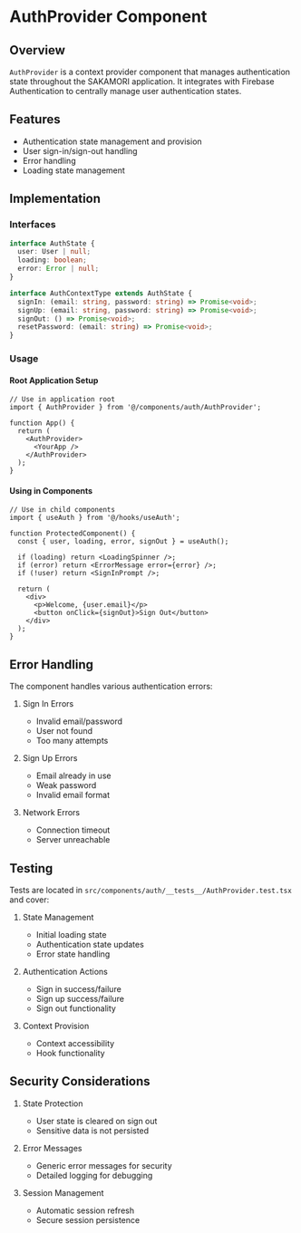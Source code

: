 # AuthProvider Component

## Overview
`AuthProvider` is a context provider component that manages authentication state throughout the SAKAMORI application. It integrates with Firebase Authentication to centrally manage user authentication states.

## Features
- Authentication state management and provision
- User sign-in/sign-out handling
- Error handling
- Loading state management

## Implementation

### Interfaces
```typescript
interface AuthState {
  user: User | null;
  loading: boolean;
  error: Error | null;
}

interface AuthContextType extends AuthState {
  signIn: (email: string, password: string) => Promise<void>;
  signUp: (email: string, password: string) => Promise<void>;
  signOut: () => Promise<void>;
  resetPassword: (email: string) => Promise<void>;
}
```

### Usage

#### Root Application Setup
```tsx
// Use in application root
import { AuthProvider } from '@/components/auth/AuthProvider';

function App() {
  return (
    <AuthProvider>
      <YourApp />
    </AuthProvider>
  );
}
```

#### Using in Components
```tsx
// Use in child components
import { useAuth } from '@/hooks/useAuth';

function ProtectedComponent() {
  const { user, loading, error, signOut } = useAuth();

  if (loading) return <LoadingSpinner />;
  if (error) return <ErrorMessage error={error} />;
  if (!user) return <SignInPrompt />;

  return (
    <div>
      <p>Welcome, {user.email}</p>
      <button onClick={signOut}>Sign Out</button>
    </div>
  );
}
```

## Error Handling

The component handles various authentication errors:

1. Sign In Errors
   - Invalid email/password
   - User not found
   - Too many attempts

2. Sign Up Errors
   - Email already in use
   - Weak password
   - Invalid email format

3. Network Errors
   - Connection timeout
   - Server unreachable

## Testing

Tests are located in `src/components/auth/__tests__/AuthProvider.test.tsx` and cover:

1. State Management
   - Initial loading state
   - Authentication state updates
   - Error state handling

2. Authentication Actions
   - Sign in success/failure
   - Sign up success/failure
   - Sign out functionality

3. Context Provision
   - Context accessibility
   - Hook functionality

## Security Considerations

1. State Protection
   - User state is cleared on sign out
   - Sensitive data is not persisted

2. Error Messages
   - Generic error messages for security
   - Detailed logging for debugging

3. Session Management
   - Automatic session refresh
   - Secure session persistence
